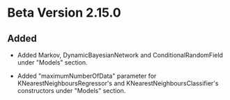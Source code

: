 # Beta Version 2.15.0

## Added

* Added Markov, DynamicBayesianNetwork and ConditionalRandomField under "Models" section.

* Added "maximumNumberOfData" parameter for KNearestNeighboursRegressor's and KNearestNeighboursClassifier's constructors under "Models" section.
